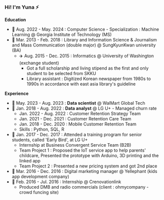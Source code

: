 


### Hi! I'm Yuna ⚡

**Education**
- 🌱 Aug. 2022 - May. 2024 : Computer Science - Specialization : Machine Learning @ Georgia Institute of Technology (MS)
- 🌱 Mar. 2013 - Feb. 2018 : Library and Information Science & Journalism and Mass Communication (double major) @ SungKyunKwan university (BA)
  - ✈️ Aug. 2015 - Dec. 2015 : Informatics @ University of Washington (exchange student)
    - Got a full scholarship and living stipend as the first and only student to be selected from SKKU
    - Library assistant : Digitized Korean newspaper from 1980s to 1990s in accordance with east asia library's guideline

**Experience**
- 💼 May. 2023 - Aug. 2023 : **Data scientist** @ WalMart Global Tech
- 💼 Jan. 2018 - Aug. 2022 : **Data analyst** @ LG U+ - Managed churn rate
   - Jan. 2022 - Aug. 2022 : Customer Retention Strategy Team
   - Jan. 2021 - Dec. 2021 : Customer Retention Care Team
   - Jan. 2018 - Dec. 2020 : Mobile Customer Retention Team
   - Skills : Python, SQL, R
- 💼 Jan. 2017 - Dec. 2017 : Attended a training program for senior students, called 'Early Bird', at LG U+
   - Internship at Business Convergent Service Team (B2B)
   - Team Project 1 : Proposed the IoT service app to help parents' childcare, Presented the prototype with Arduino, 3D printing and the linked app
   - Team Project 2 : Presented a new pricing system and got 2nd place
- 💼 Mar. 2016 - Dec. 2016 : Digital marketing manager @ Yellephant (kids app development company)
- 💼 Feb. 2016 - Jul. 2016 : Internship @ Crenovationlink
   - Produced DMB and radio commercials (client : ohmycompany - crowd funcing site)


<!--
**reasonmii/reasonmii** is a ✨ _special_ ✨ repository because its `README.md` (this file) appears on your GitHub profile.

Here are some ideas to get you started:

- 🔭 I’m currently working on ...
- 🌱 I’m currently learning ...
- 👯 I’m looking to collaborate on ...
- 🤔 I’m looking for help with ...
- 💬 Ask me about ...
- 📫 How to reach me: ...
- 😄 Pronouns: ...
- ⚡ Fun fact: ...
-->
